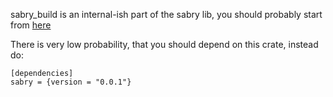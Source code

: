 sabry_build is an internal-ish part of the sabry lib, you should probably start from [here](https://crates.io/crates/sabry)

There is very low probability, that you should depend on this crate, instead do:

```rust,ignore
[dependencies]
sabry = {version = "0.0.1"}
```
